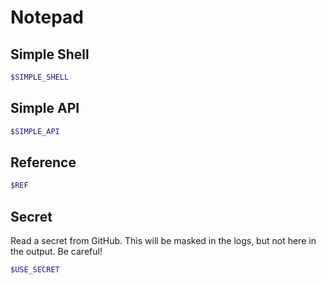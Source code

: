# Notepad

## Simple Shell

```sh
$SIMPLE_SHELL
```

## Simple API

```sh
$SIMPLE_API
```
## Reference

```sh
$REF
```

## Secret

Read a secret from GitHub. This will be masked
in the logs, but not here in the output. Be careful!

```sh
$USE_SECRET
```

